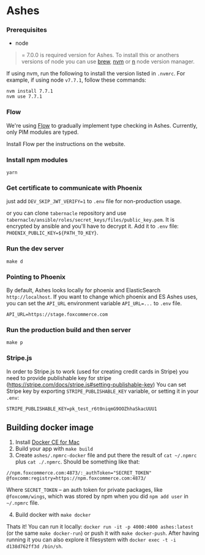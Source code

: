 # Ashes

### Prerequisites

* node

>= 7.0.0 is required version for Ashes.
To install this or anothers versions of node you can use [brew](http://brew.sh), [nvm](https://github.com/creationix/nvm) or [n](https://github.com/tj/n) node version manager.

If using nvm, run the following to install the version listed in `.nvmrc`. For example, if using node `v7.7.1`, follow these commands:

```
nvm install 7.7.1
nvm use 7.7.1
```

### Flow

We're using [Flow](https://flowtype.org) to gradually implement type checking in Ashes. Currently, only PIM modules are typed.

Install Flow per the instructions on the website.

### Install npm modules

```
yarn
```

### Get certificate to communicate with Phoenix

just add `DEV_SKIP_JWT_VERIFY=1` to `.env` file for non-production usage.

or you can clone `tabernacle` repository and use `tabernacle/ansible/roles/secret_keys/files/public_key.pem`. It is encrypted by ansible and you'll have to decrypt it. Add it to `.env` file: `PHOENIX_PUBLIC_KEY=${PATH_TO_KEY}`.

### Run the dev server

```
make d
```

### Pointing to Phoenix

By default, Ashes looks locally for phoenix and ElasticSearch `http://localhost`. If you want to change
which phoenix and ES Ashes uses, you can set the `API_URL` environment variable `API_URL=...` to `.env` file.

```
API_URL=https://stage.foxcommerce.com
```

### Run the production build and then server

```
make p
```

### Stripe.js

In order to Stripe.js to work (used for creating credit cards in Stripe) you need to provide publishable key for stripe (https://stripe.com/docs/stripe.js#setting-publishable-key)
You can set Stripe key by exporting `STRIPE_PUBLISHABLE_KEY` variable, or setting it in your `.env`:

  `STRIPE_PUBLISHABLE_KEY=pk_test_r6t0niqmG9OOZhhaSkacUUU1`

## Building docker image

1. Install [Docker CE for Mac](https://store.docker.com/editions/community/docker-ce-desktop-mac)
2. Build your app with `make build`
3. Create `ashes/.npmrc-docker` file and put there the result of `cat ~/.npmrc` plus `cat ./.npmrc`. Should be something like that:

```
//npm.foxcommerce.com:4873/:_authToken="SECRET_TOKEN"
@foxcomm:registry=https://npm.foxcommerce.com:4873/
```

Where `SECRET_TOKEN` – an auth token for private packages, like `@foxcomm/wings`, which was stored by npm when you did `npm add user` in `~/.npmrc` file.

4. Build docker with `make docker`

Thats it! You can run it locally: `docker run -it -p 4000:4000 ashes:latest` (or the same `make docker-run`) or push it with `make docker-push`. After having running it you can also explore it filesystem with `docker exec -t -i d138d762ff3d /bin/sh`.
